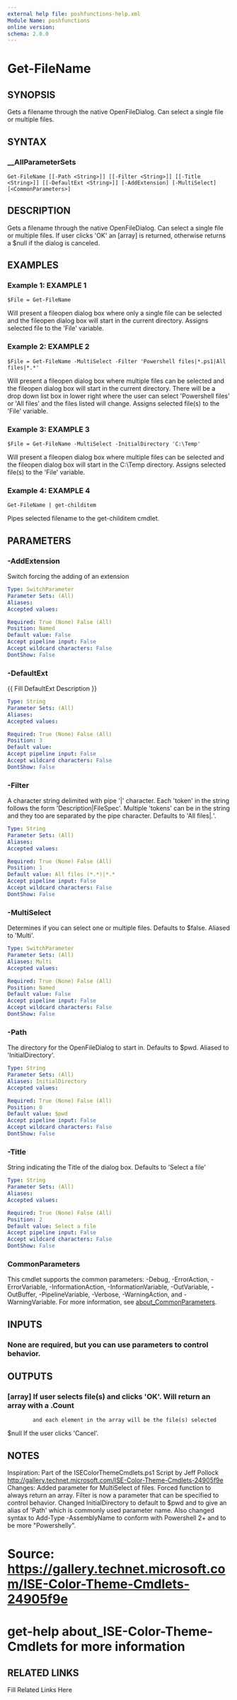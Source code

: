 ```yaml
---
external help file: poshfunctions-help.xml
Module Name: poshfunctions
online version: 
schema: 2.0.0
---
```


# Get-FileName

## SYNOPSIS

Gets a filename through the native OpenFileDialog. Can select a single file or multiple files.

## SYNTAX

### __AllParameterSets

```
Get-FileName [[-Path <String>]] [[-Filter <String>]] [[-Title <String>]] [[-DefaultExt <String>]] [-AddExtension] [-MultiSelect] [<CommonParameters>]
```

## DESCRIPTION

Gets a filename through the native OpenFileDialog.
Can select a single file
or multiple files.
If user clicks 'OK' an [array] is returned, otherwise returns
a $null if the dialog is canceled.


## EXAMPLES

### Example 1: EXAMPLE 1

```
$File = Get-FileName
```

Will present a fileopen dialog box where only a single file can be selected and the fileopen
dialog box will start in the current directory.
Assigns selected file to the 'File' variable.





### Example 2: EXAMPLE 2

```
$File = Get-FileName -MultiSelect -Filter 'Powershell files|*.ps1|All files|*.*'
```

Will present a fileopen dialog box where multiple files can be selected and the fileopen
dialog box will start in the current directory.
There will be a drop down list box in lower right
where the user can select 'Powershell files' or 'All files' and the files listed will change.
Assigns selected file(s) to the 'File' variable.





### Example 3: EXAMPLE 3

```
$File = Get-FileName -MultiSelect -InitialDirectory 'C:\Temp'
```

Will present a fileopen dialog box where multiple files can be selected and the fileopen
dialog box will start in the C:\Temp directory.
Assigns selected file(s) to the 'File' variable.





### Example 4: EXAMPLE 4

```
Get-FileName | get-childitem
```

Pipes selected filename to the get-childitem cmdlet.






## PARAMETERS

### -AddExtension

Switch forcing the adding of an extension

```yaml
Type: SwitchParameter
Parameter Sets: (All)
Aliases: 
Accepted values: 

Required: True (None) False (All)
Position: Named
Default value: False
Accept pipeline input: False
Accept wildcard characters: False
DontShow: False
```

### -DefaultExt

{{ Fill DefaultExt Description }}

```yaml
Type: String
Parameter Sets: (All)
Aliases: 
Accepted values: 

Required: True (None) False (All)
Position: 3
Default value: 
Accept pipeline input: False
Accept wildcard characters: False
DontShow: False
```

### -Filter

A character string delimited with pipe '|' character.
Each 'token' in the string follows the form
'Description|FileSpec'.
Multiple 'tokens' can be in the string and they too are separated
by the pipe character.
Defaults to 'All files|*.*'.

```yaml
Type: String
Parameter Sets: (All)
Aliases: 
Accepted values: 

Required: True (None) False (All)
Position: 1
Default value: All files (*.*)|*.*
Accept pipeline input: False
Accept wildcard characters: False
DontShow: False
```

### -MultiSelect

Determines if you can select one or multiple files.
Defaults to $false.
Aliased to 'Multi'.

```yaml
Type: SwitchParameter
Parameter Sets: (All)
Aliases: Multi
Accepted values: 

Required: True (None) False (All)
Position: Named
Default value: False
Accept pipeline input: False
Accept wildcard characters: False
DontShow: False
```

### -Path

The directory for the OpenFileDialog to start in.
Defaults to $pwd.
Aliased to 'InitialDirectory'.

```yaml
Type: String
Parameter Sets: (All)
Aliases: InitialDirectory
Accepted values: 

Required: True (None) False (All)
Position: 0
Default value: $pwd
Accept pipeline input: False
Accept wildcard characters: False
DontShow: False
```

### -Title

String indicating the Title of the dialog box.
Defaults to 'Select a file'

```yaml
Type: String
Parameter Sets: (All)
Aliases: 
Accepted values: 

Required: True (None) False (All)
Position: 2
Default value: Select a file
Accept pipeline input: False
Accept wildcard characters: False
DontShow: False
```


### CommonParameters

This cmdlet supports the common parameters: -Debug, -ErrorAction, -ErrorVariable, -InformationAction, -InformationVariable, -OutVariable, -OutBuffer, -PipelineVariable, -Verbose, -WarningAction, and -WarningVariable. For more information, see [about_CommonParameters](http://go.microsoft.com/fwlink/?LinkID=113216).

## INPUTS

### None are required, but you can use parameters to control behavior.


## OUTPUTS

### [array]     If user selects file(s) and clicks 'OK'. Will return an array with a .Count
            and each element in the array will be the file(s) selected
$null       If the user clicks 'Cancel'.


## NOTES

Inspiration: Part of the ISEColorThemeCmdlets.ps1 Script by Jeff Pollock
             http://gallery.technet.microsoft.com/ISE-Color-Theme-Cmdlets-24905f9e
Changes:     Added parameter for MultiSelect of files.
Forced function to always return an array.
Filter is
             now a parameter that can be specified to control behavior.
Changed InitialDirectory to default
             to $pwd and to give an alias of 'Path' which is commonly used parameter name.
             Also changed syntax to Add-Type -AssemblyName to conform with
             Powershell 2+ and to be more "Powershelly".

# Source: https://gallery.technet.microsoft.com/ISE-Color-Theme-Cmdlets-24905f9e
# get-help about_ISE-Color-Theme-Cmdlets for more information


## RELATED LINKS

Fill Related Links Here

